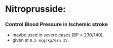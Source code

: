 # Nitroprusside: 

### Control Blood Pressure in Ischemic stroke

- maybe used in severe cases (BP > 230/140), 
- given at `0.5 mcg/kg/min IV`.
